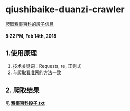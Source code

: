 # qiushibaike-duanzi-crawler
[爬取糗事百科的段子信息](https://www.qiushibaike.com/text/)

#### 5:22 PM, Feb 14th, 2018

## 1.使用原理

1. 技术关键词：Requests, re, 正则式
2. 与[爬取看准网](https://github.com/Oslomayor/kanzhun-jobs-crawler)的方法一致

## 2. 爬取结果

见 [**糗事百科段子.txt**](https://github.com/Oslomayor/qiushibaike-duanzi-crawler/blob/master/%E7%B3%97%E4%BA%8B%E7%99%BE%E7%A7%91%E6%AE%B5%E5%AD%90.txt)

